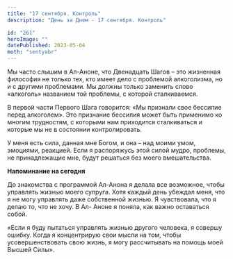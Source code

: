 ```yaml
---
title: "17 сентября. Контроль"
description: "День за Днем - 17 сентября. Контроль"

id: "261"
heroImage: ""
datePublished: 2023-05-04
moth: "sentyabr"
---
```


Мы часто слышим в Ал-Аноне, что Двенадцать Шагов – это жизненная философия не
только тех, кто имеет дело с проблемой алкоголизма, но и с другими проблемами.
Мы должны только заменить слово «алкоголь» названием той проблемы, с которой
сталкиваемся.

В первой части Первого Шага говорится: «Мы признали свое бессилие перед
алкоголем». Это признание бессилия может быть применимо ко многим трудностям,
с которыми нам приходится сталкиваться и которые мы не в состоянии
контролировать.

У меня есть сила, данная мне Богом, и она – над моими умом, эмоциями,
реакцией. Если я распоряжусь этой силой мудро, проблемы, не принадлежащие мне,
будут решаться без моего вмешательства.

**Напоминание на сегодня**

До знакомства с программой Ал-Анона я делала все возможное, чтобы управлять
жизнью моего супруга. Хотя каждый день убеждал меня, что я не могу управлять
даже собственной жизнью. Я чувствовала, что я делаю то, что не хочу. В Ал-
Аноне я поняла, как важно оставаться собой.

«Если я буду пытаться управлять жизнью другого человека, я совершу ошибку.
Когда я концентрирую свои мысли на том, чтобы усовершенствовать свою жизнь, я
могу рассчитывать на помощь моей Высшей Силы».
